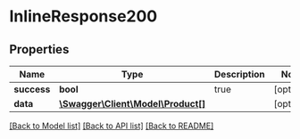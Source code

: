 # InlineResponse200

## Properties
Name | Type | Description | Notes
------------ | ------------- | ------------- | -------------
**success** | **bool** | true | [optional] 
**data** | [**\Swagger\Client\Model\Product[]**](Product.md) |  | [optional] 

[[Back to Model list]](../README.md#documentation-for-models) [[Back to API list]](../README.md#documentation-for-api-endpoints) [[Back to README]](../README.md)


